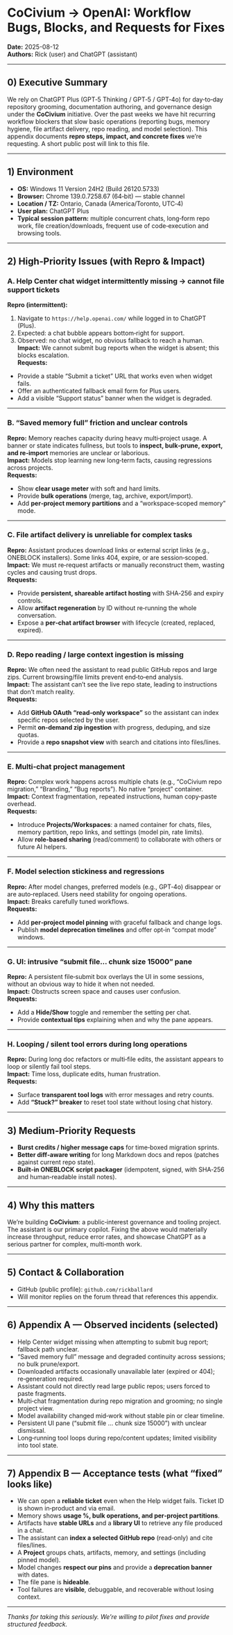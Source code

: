 # CoCivium → OpenAI: Workflow Bugs, Blocks, and Requests for Fixes  
**Date:** 2025-08-12  
**Authors:** Rick (user) and ChatGPT (assistant)  

---

## 0) Executive Summary
We rely on ChatGPT Plus (GPT‑5 Thinking / GPT‑5 / GPT‑4o) for day‑to‑day repository grooming, documentation authoring, and governance design under the **CoCivium** initiative.  Over the past weeks we have hit recurring workflow blockers that slow basic operations (reporting bugs, memory hygiene, file artifact delivery, repo reading, and model selection).  This appendix documents **repro steps, impact, and concrete fixes** we’re requesting.  A short public post will link to this file.

---

## 1) Environment
- **OS:** Windows 11 Version 24H2 (Build 26120.5733)  
- **Browser:** Chrome 139.0.7258.67 (64‑bit) — stable channel  
- **Location / TZ:** Ontario, Canada (America/Toronto, UTC‑4)  
- **User plan:** ChatGPT Plus  
- **Typical session pattern:** multiple concurrent chats, long‑form repo work, file creation/downloads, frequent use of code‑execution and browsing tools.  

---

## 2) High‑Priority Issues (with Repro & Impact)

### A. Help Center chat widget intermittently missing → cannot file support tickets
**Repro (intermittent):**
1. Navigate to `https://help.openai.com/` while logged in to ChatGPT (Plus).  
2. Expected: a chat bubble appears bottom‑right for support.  
3. Observed: no chat widget, no obvious fallback to reach a human.  
**Impact:** We cannot submit bug reports when the widget is absent; this blocks escalation.  
**Requests:**  
- Provide a stable “Submit a ticket” URL that works even when widget fails.  
- Offer an authenticated fallback email form for Plus users.  
- Add a visible “Support status” banner when the widget is degraded.

---

### B. “Saved memory full” friction and unclear controls
**Repro:** Memory reaches capacity during heavy multi‑project usage.  A banner or state indicates fullness, but tools to **inspect, bulk‑prune, export, and re‑import** memories are unclear or laborious.  
**Impact:** Models stop learning new long‑term facts, causing regressions across projects.  
**Requests:**  
- Show **clear usage meter** with soft and hard limits.  
- Provide **bulk operations** (merge, tag, archive, export/import).  
- Add **per‑project memory partitions** and a “workspace‑scoped memory” mode.  

---

### C. File artifact delivery is unreliable for complex tasks
**Repro:** Assistant produces download links or external script links (e.g., ONEBLOCK installers).  Some links 404, expire, or are session‑scoped.  
**Impact:** We must re‑request artifacts or manually reconstruct them, wasting cycles and causing trust drops.  
**Requests:**  
- Provide **persistent, shareable artifact hosting** with SHA‑256 and expiry controls.  
- Allow **artifact regeneration** by ID without re‑running the whole conversation.  
- Expose a **per‑chat artifact browser** with lifecycle (created, replaced, expired).  

---

### D. Repo reading / large context ingestion is missing
**Repro:** We often need the assistant to read public GitHub repos and large zips.  Current browsing/file limits prevent end‑to‑end analysis.  
**Impact:** The assistant can’t see the live repo state, leading to instructions that don’t match reality.  
**Requests:**  
- Add **GitHub OAuth “read‑only workspace”** so the assistant can index specific repos selected by the user.  
- Permit **on‑demand zip ingestion** with progress, deduping, and size quotas.  
- Provide a **repo snapshot view** with search and citations into files/lines.  

---

### E. Multi‑chat project management
**Repro:** Complex work happens across multiple chats (e.g., “CoCivium repo migration,” “Branding,” “Bug reports”).  No native “project” container.  
**Impact:** Context fragmentation, repeated instructions, human copy‑paste overhead.  
**Requests:**  
- Introduce **Projects/Workspaces**: a named container for chats, files, memory partition, repo links, and settings (model pin, rate limits).  
- Allow **role‑based sharing** (read/comment) to collaborate with others or future AI helpers.  

---

### F. Model selection stickiness and regressions
**Repro:** After model changes, preferred models (e.g., GPT‑4o) disappear or are auto‑replaced.  Users need stability for ongoing operations.  
**Impact:** Breaks carefully tuned workflows.  
**Requests:**  
- Add **per‑project model pinning** with graceful fallback and change logs.  
- Publish **model deprecation timelines** and offer opt‑in “compat mode” windows.  

---

### G. UI: intrusive “submit file… chunk size 15000” pane
**Repro:** A persistent file‑submit box overlays the UI in some sessions, without an obvious way to hide it when not needed.  
**Impact:** Obstructs screen space and causes user confusion.  
**Requests:**  
- Add a **Hide/Show** toggle and remember the setting per chat.  
- Provide **contextual tips** explaining when and why the pane appears.

---

### H. Looping / silent tool errors during long operations
**Repro:** During long doc refactors or multi‑file edits, the assistant appears to loop or silently fail tool steps.  
**Impact:** Time loss, duplicate edits, human frustration.  
**Requests:**  
- Surface **transparent tool logs** with error messages and retry counts.  
- Add **“Stuck?” breaker** to reset tool state without losing chat history.  

---

## 3) Medium‑Priority Requests
- **Burst credits / higher message caps** for time‑boxed migration sprints.  
- **Better diff‑aware writing** for long Markdown docs and repos (patches against current repo state).  
- **Built‑in ONEBLOCK script packager** (idempotent, signed, with SHA‑256 and human‑readable install notes).  

---

## 4) Why this matters
We’re building **CoCivium**: a public‑interest governance and tooling project.  The assistant is our primary copilot.  Fixing the above would materially increase throughput, reduce error rates, and showcase ChatGPT as a serious partner for complex, multi‑month work.

---

## 5) Contact & Collaboration
- GitHub (public profile): `github.com/rickballard`  
- Will monitor replies on the forum thread that references this appendix.  

---

## 6) Appendix A — Observed incidents (selected)
- Help Center widget missing when attempting to submit bug report; fallback path unclear.  
- “Saved memory full” message and degraded continuity across sessions; no bulk prune/export.  
- Downloaded artifacts occasionally unavailable later (expired or 404); re‑generation required.  
- Assistant could not directly read large public repos; users forced to paste fragments.  
- Multi‑chat fragmentation during repo migration and grooming; no single project view.  
- Model availability changed mid‑work without stable pin or clear timeline.  
- Persistent UI pane (“submit file … chunk size 15000”) with unclear dismissal.  
- Long‑running tool loops during repo/content updates; limited visibility into tool state.

---

## 7) Appendix B — Acceptance tests (what “fixed” looks like)
- We can open a **reliable ticket** even when the Help widget fails.  Ticket ID is shown in‑product and via email.  
- Memory shows **usage %, bulk operations, and per‑project partitions**.  
- Artifacts have **stable URLs** and a **library UI** to retrieve any file produced in a chat.  
- The assistant can **index a selected GitHub repo** (read‑only) and cite files/lines.  
- A **Project** groups chats, artifacts, memory, and settings (including pinned model).  
- Model changes **respect our pins** and provide a **deprecation banner** with dates.  
- The file pane is **hideable**.  
- Tool failures are **visible**, debuggable, and recoverable without losing context.

---

_Thanks for taking this seriously.  We’re willing to pilot fixes and provide structured feedback._
